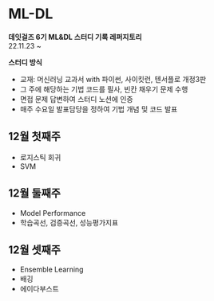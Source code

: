 # ML-DL

**데잇걸즈 6기 ML&DL 스터디 기록 레퍼지토리**  
22.11.23 ~ 

**스터디 방식**
* 교재: 머신러닝 교과서 with 파이썬, 사이킷런, 텐서플로 개정3판
* 그 주에 해당하는 기법 코드를 필사, 빈칸 채우기 문제 수행
* 면접 문제 답변하여 스터디 노션에 인증
* 매주 수요일 발표담당을 정하여 기법 개념 및 코드 발표

## 12월 첫째주
* 로지스틱 회귀
* SVM

## 12월 둘째주
* Model Performance
* 학습곡선, 검증곡선, 성능평가지표

## 12월 셋째주
* Ensemble Learning
* 배깅
* 에이다부스트
